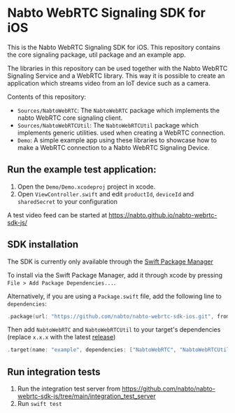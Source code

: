 # Nabto WebRTC Signaling SDK for iOS

This is the Nabto WebRTC Signaling SDK for iOS. This repository contains the core signaling package, util package and an example app.

The libraries in this repository can be used together with the Nabto WebRTC Signaling Service and a WebRTC library. This way it is possible to create an application which streams video from an IoT device such as a camera.

Contents of this repository:
  * `Sources/NabtoWebRTC`: The `NabtoWebRTC` package which implements the nabto
    WebRTC core signaling client.
  * `Sources/NabtoWebRTCUtil`: The `NabtoWebRTCUtil` package which implements generic utilities.
    used when creating a WebRTC connection.
  * `Demo`: A simple example app using these libraries to showcase how to make a
    WebRTC connection to a Nabto WebRTC Signaling Device.

## Run the example test application:

1. Open the `Demo/Demo.xcodeproj` project in xcode.
2. Open `ViewController.swift` and edit `productId`, `deviceId` and `sharedSecret`
   to your configuration

A test video feed can be started at https://nabto.github.io/nabto-webrtc-sdk-js/

## SDK installation

The SDK is currently only available through the [Swift Package Manager](https://www.swift.org/documentation/package-manager/)

To install via the Swift Package Manager, add it through xcode by pressing `File > Add Package Dependencies...`.

Alternatively, if you are using a `Package.swift` file, add the following line to `dependencies`:

```swift
.package(url: "https://github.com/nabto/nabto-webrtc-sdk-ios.git", from: "x.x.x")
```

Then add `NabtoWebRTC` and `NabtoWebRTCUtil` to your target's dependencies (replace `x.x.x` with the latest [release](https://github.com/nabto/nabto-webrtc-sdk-ios/releases))

```swift
.target(name: "example", dependencies: ["NabtoWebRTC", "NabtoWebRTCUtil"]),
```

## Run integration tests
1. Run the integration test server from <https://github.com/nabto/nabto-webrtc-sdk-js/tree/main/integration_test_server>
2. Run `swift test`